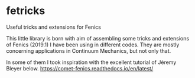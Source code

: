 # fetricks
Useful tricks and extensions for Fenics

This little library is born with aim of assembling some tricks and extensions of Fenics (2019.1) I have been using in different codes. They are mostly concerning applications in Continuum Mechanics, but not only that. 

In some of them I took inspiration with the excellent tutorial of Jéremy Bleyer below.
https://comet-fenics.readthedocs.io/en/latest/
